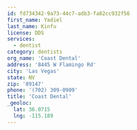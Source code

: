 ```yaml
---
id: fd734342-9a73-44c7-adb3-fa82cc932f56
first_name: Yadiel
last_name: Kinfu
license: DDS
services:
  - dentist
category: dentists
org_name: 'Coast Dental'
address: '8445 W Flamingo Rd'
city: 'Las Vegas'
state: NV
zip: '89147'
phone: '(702) 309-0909'
title: 'Coast Dental'
_geoloc:
  lat: 36.0715
  lng: -115.189
---
```

